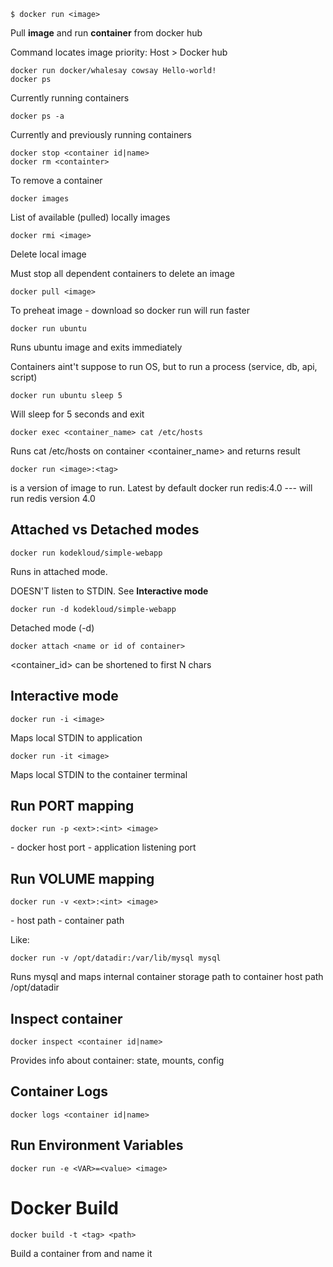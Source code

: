     $ docker run <image> 
Pull **image** and run **container** from docker hub

Command locates image priority:
Host \> Docker hub


    docker run docker/whalesay cowsay Hello-world!
    docker ps
Currently running containers

    docker ps -a
Currently and previously running containers

    docker stop <container id|name> 
    docker rm <containter>
To remove a container 

    docker images
List of available (pulled) locally images

    docker rmi <image>
Delete local image

Must stop all dependent containers to delete an image 

    docker pull <image>
To preheat image - download so docker run will run faster

    docker run ubuntu
Runs ubuntu image and exits immediately

Containers aint't suppose to run OS, but to run a process (service, db, api, script)

    docker run ubuntu sleep 5
Will sleep for 5 seconds and exit

    docker exec <container_name> cat /etc/hosts
Runs cat /etc/hosts on container <container_name> and returns result

    docker run <image>:<tag>
<tag> is a version of image to run.
Latest by default
    docker run redis:4.0 --- will run redis version 4.0  

## Attached vs Detached modes

    docker run kodekloud/simple-webapp
Runs in attached mode.

DOESN'T listen to STDIN. See **Interactive mode**

    docker run -d kodekloud/simple-webapp
Detached mode (-d) 

    docker attach <name or id of container> 
<container_id> can be shortened to first N chars

## Interactive mode

    docker run -i <image>
Maps local STDIN to application

    docker run -it <image>
Maps local STDIN to the container terminal

## Run PORT mapping
    docker run -p <ext>:<int> <image>
<ext> - docker host port
<int> - application listening port 

## Run VOLUME mapping
    docker run -v <ext>:<int> <image>
<ext> - host path
<int> - container path

Like:

    docker run -v /opt/datadir:/var/lib/mysql mysql

Runs mysql and maps internal container storage path to container host path /opt/datadir

## Inspect container
    docker inspect <container id|name>
Provides info about container: state, mounts, config

## Container Logs
    docker logs <container id|name>

## Run Environment Variables
    docker run -e <VAR>=<value> <image>

# Docker Build
    docker build -t <tag> <path>
Build a container from <path> and name it <tag>




